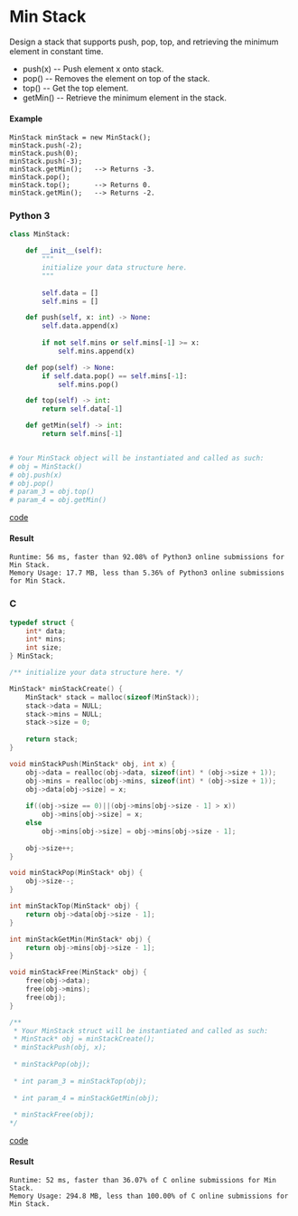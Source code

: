 # Min Stack
Design a stack that supports push, pop, top, and retrieving the minimum element in constant time.

* push(x) -- Push element x onto stack.
* pop() -- Removes the element on top of the stack.
* top() -- Get the top element.
* getMin() -- Retrieve the minimum element in the stack.

#### Example
```
MinStack minStack = new MinStack();
minStack.push(-2);
minStack.push(0);
minStack.push(-3);
minStack.getMin();   --> Returns -3.
minStack.pop();
minStack.top();      --> Returns 0.
minStack.getMin();   --> Returns -2.
```

### Python 3
```python
class MinStack:

    def __init__(self):
        """
        initialize your data structure here.
        """
        
        self.data = []
        self.mins = []

    def push(self, x: int) -> None:
        self.data.append(x)
        
        if not self.mins or self.mins[-1] >= x:
            self.mins.append(x)

    def pop(self) -> None:
        if self.data.pop() == self.mins[-1]:
            self.mins.pop()

    def top(self) -> int:
        return self.data[-1]

    def getMin(self) -> int:
        return self.mins[-1]


# Your MinStack object will be instantiated and called as such:
# obj = MinStack()
# obj.push(x)
# obj.pop()
# param_3 = obj.top()
# param_4 = obj.getMin()
```
[code](Python%203/155.py)

#### Result
```
Runtime: 56 ms, faster than 92.08% of Python3 online submissions for Min Stack.
Memory Usage: 17.7 MB, less than 5.36% of Python3 online submissions for Min Stack.
```

### C
```C
typedef struct {
    int* data;
    int* mins;
    int size;
} MinStack;

/** initialize your data structure here. */

MinStack* minStackCreate() {
    MinStack* stack = malloc(sizeof(MinStack));
    stack->data = NULL;
    stack->mins = NULL;
    stack->size = 0;
    
    return stack;
}

void minStackPush(MinStack* obj, int x) {
    obj->data = realloc(obj->data, sizeof(int) * (obj->size + 1));
    obj->mins = realloc(obj->mins, sizeof(int) * (obj->size + 1));
    obj->data[obj->size] = x;
    
    if((obj->size == 0)||(obj->mins[obj->size - 1] > x))
        obj->mins[obj->size] = x;
    else
        obj->mins[obj->size] = obj->mins[obj->size - 1];
    
    obj->size++;
}

void minStackPop(MinStack* obj) {
    obj->size--;
}

int minStackTop(MinStack* obj) {
    return obj->data[obj->size - 1];
}

int minStackGetMin(MinStack* obj) {
    return obj->mins[obj->size - 1];
}

void minStackFree(MinStack* obj) {
    free(obj->data);
    free(obj->mins);
    free(obj);
}

/**
 * Your MinStack struct will be instantiated and called as such:
 * MinStack* obj = minStackCreate();
 * minStackPush(obj, x);
 
 * minStackPop(obj);
 
 * int param_3 = minStackTop(obj);
 
 * int param_4 = minStackGetMin(obj);
 
 * minStackFree(obj);
*/
```
[code](C/155.c)

#### Result
```
Runtime: 52 ms, faster than 36.07% of C online submissions for Min Stack.
Memory Usage: 294.8 MB, less than 100.00% of C online submissions for Min Stack.
```
